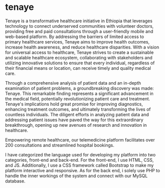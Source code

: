 # tenaye
Tenaye is a transformative healthcare initiative in Ethiopia that leverages 
technology to connect underserved communities with volunteer doctors, providing 
free and paid consultations through a user-friendly mobile and web-based platform. 
By addressing the barriers of limited access to primary healthcare services, Tenaye 
aims to improve health outcomes, increase health awareness, and reduce healthcare 
disparities. With a vision for universal access to healthcare, Tenaye strives to 
create a sustainable and scalable healthcare ecosystem, collaborating with 
stakeholders and utilizing innovative solutions to ensure that every individual, 
regardless of their financial means or location, can receive timely and quality 
medical care.

Through a comprehensive analysis of patient data and an in-depth examination of patient problems, a groundbreaking discovery was made: Tenaye. This remarkable finding represents a significant advancement in the medical field, potentially revolutionizing patient care and treatment. Tenaye's implications hold great promise for improving diagnostics, enhancing treatment outcomes, and ultimately transforming the lives of countless individuals. The diligent efforts in analyzing patient data and addressing patient issues have paved the way for this extraordinary breakthrough, opening up new avenues of research and innovation in healthcare.

Empowering remote healthcare, our telemedicine platform facilitates over 200 
consultations and streamlined hospital bookings. 

 I have categorized the language used for developing my platform into two 
categories, front-end and back-end. For the front-end, I use HTML, CSS, and 
JS. Additionally, I use a CSS framework called Bootstrap to make my 
platform interactive and responsive. As for the back end, i solely use PHP 
to handle the inner workings of the system and connect with our MySQL 
database. 

